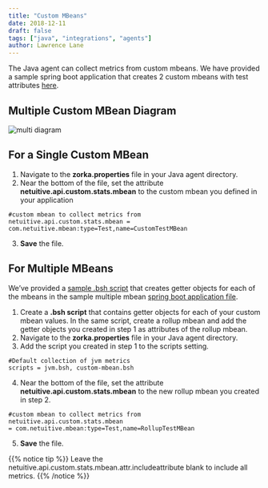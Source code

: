 ```yaml
---
title: "Custom MBeans"
date: 2018-12-11
draft: false
tags: ["java", "integrations", "agents"]
author: Lawrence Lane
---
```

The Java agent can collect metrics from custom mbeans. We have provided a sample spring boot application that creates 2 custom mbeans with test attributes [here](https://github.com/netuitive/zorka-custom-mbean-examples/blob/master/multiple-mbeans-example/src/main/java/com/netuitive/Application.java).

## Multiple Custom MBean Diagram
![multi diagram](/images/java-custom-mbeans/multi-diagram.png)

## For a Single Custom MBean
1. Navigate to the **zorka.properties** file in your Java agent directory.
2. Near the bottom of the file, set the attribute **netuitive.api.custom.stats.mbean** to the custom mbean you defined in your application

```
#custom mbean to collect metrics from
netuitive.api.custom.stats.mbean = com.netuitive.mbean:type=Test,name=CustomTestMBean
```
3. **Save** the file.

## For Multiple MBeans

We’ve provided a [sample .bsh script](https://github.com/netuitive/zorka-custom-mbean-examples/blob/master/multiple-mbeans-example/netuitive-zorka-1.0.17/scripts/custom-mbean.bsh) that creates getter objects for each of the mbeans in the sample multiple mbean [spring boot application file](https://github.com/netuitive/zorka-custom-mbean-examples/blob/master/multiple-mbeans-example/src/main/java/com/netuitive/Application.java).

1. Create a **.bsh script** that contains getter objects for each of your custom mbean values. In the same script, create a rollup mbean and add the getter objects you created in step 1 as attributes of the rollup mbean.
2. Navigate to the **zorka.properties** file in your Java agent directory.
3. Add the script you created in step 1 to the scripts setting.

```
#Default collection of jvm metrics
scripts = jvm.bsh, custom-mbean.bsh
```
4. Near the bottom of the file, set the attribute **netuitive.api.custom.stats.mbean** to the new rollup mbean you created in step 2.
```
#custom mbean to collect metrics from
netuitive.api.custom.stats.mbean
= com.netuitive.mbean:type=Test,name=RollupTestMBean
```
5. **Save** the file.

{{% notice tip %}}
Leave the netuitive.api.custom.stats.mbean.attr.includeattribute blank to include all metrics.
{{% /notice %}}
